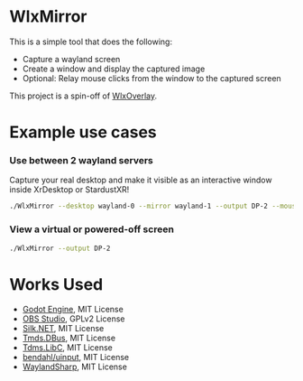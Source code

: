 # WlxMirror

This is a simple tool that does the following:
- Capture a wayland screen
- Create a window and display the captured image
- Optional: Relay mouse clicks from the window to the captured screen

This project is a spin-off of [WlxOverlay](https://github.com/galister/WlxOverlay).

# Example use cases

### Use between 2 wayland servers

Capture your real desktop and make it visible as an interactive window inside XrDesktop or StardustXR!

```bash
./WlxMirror --desktop wayland-0 --mirror wayland-1 --output DP-2 --mouse
```

### View a virtual or powered-off screen

```bash
./WlxMirror --output DP-2
```

# Works Used
- [Godot Engine](https://github.com/godotengine/godot), MIT License
- [OBS Studio](https://github.com/obsproject/obs-studio), GPLv2 License
- [Silk.NET](https://github.com/dotnet/Silk.NET), MIT License
- [Tmds.DBus](https://github.com/tmds/Tmds.DBus), MIT License
- [Tdms.LibC](https://github.com/tmds/Tmds.LibC), MIT License
- [bendahl/uinput](https://github.com/bendahl/uinput), MIT License
- [WaylandSharp](https://github.com/X9VoiD/WaylandSharp), MIT License
